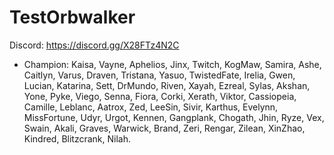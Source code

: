 # TestOrbwalker
Discord: https://discord.gg/X28FTz4N2C
- Champion: Kaisa, Vayne, Aphelios, Jinx, Twitch, KogMaw, Samira, Ashe, Caitlyn, Varus, Draven, Tristana, Yasuo, TwistedFate, Irelia, Gwen, Lucian, Katarina, Sett, DrMundo, Riven, Xayah, Ezreal, Sylas, Akshan, Yone, Pyke, Viego, Senna, Fiora, Corki, Xerath, Viktor, Cassiopeia, Camille, Leblanc, Aatrox, Zed, LeeSin, Sivir, Karthus, Evelynn, MissFortune, Udyr, Urgot, Kennen, Gangplank, Chogath, Jhin, Ryze, Vex, Swain, Akali, Graves, Warwick, Brand, Zeri, Rengar, Zilean, XinZhao, Kindred, Blitzcrank, Nilah.
